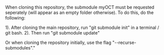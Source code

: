 When cloning this repository, the submodule myOCT must be requested seperately (will appear as an empty folder otherwise). To do this, do the following:

1). After cloning the main repository, run "git submodule init" in a terminal / git bash.
2). Then run "git submodule update"

Or when cloning the repository initially, use the flag "--recurse-submodules"."
